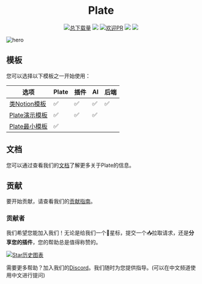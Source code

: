 <h1 align="center">
Plate
</h1>

<p>
<div align="center">
  <a href="https://www.npmjs.com/package/@platejs/core"><img src="https://img.shields.io/npm/dm/@platejs/core.svg" alt="总下载量"></a>
  <a target="_blank" href="https://github.com/udecode/plate/releases/latest"><img src="https://img.shields.io/github/v/release/udecode/plate" /></a>
  <a target="_blank" href="tooling/CONTRIBUTING.md"><img src="https://img.shields.io/badge/PRs-welcome-brightgreen.svg" alt="欢迎PR"></a>
  <a target="_blank" href="https://discord.gg/mAZRuBzGM3"><img src="https://img.shields.io/badge/chat-on%20discord-7289da.svg?sanitize=true" /></a>
  <a target="_blank" href="https://github.com/udecode/plate/blob/main/LICENSE"><img src="https://badgen.now.sh/badge/license/MIT" /></a>
</div>

![hero](apps/www/public/og.png)

[//]: # '  <a target="_blank" href="https://platejs.org/docs/playground" alt="在线演示"><img src="https://img.shields.io/badge/Live%20Demo-blue" /></a>'
[//]: # '欢迎使用Plate，一个为简洁和高效设计的富文本编辑器框架。Plate由四个主要部分组成：'
[//]: #
[//]: # '1. **核心**：这是Plate的心脏。它是专为`slate-react`设计的特殊插件系统。我们确保一切整洁有序，使您的项目开发更加轻松。'
[//]: # '2. **插件**：我们提供了丰富的插件包选择。它们有助于改进编辑器行为、钩子、序列化和规范化等功能。'
[//]: # '3. **原语**：除了无头插件外，我们还提供基于[Radix UI](https://www.radix-ui.com/)构建的原语钩子和组件。这些是**无样式**且可访问的部件，用于创建出色的设计系统。'
[//]: # '4. **组件**：我们知道一个好看的起点很重要。因此，我们提供使用Plate CLI和[shadcn/ui](https://ui.shadcn.com/)创建的组件。将这些作为起点来创建您自己的组件库。'

## 模板

您可以选择以下模板之一开始使用：

| 选项                                                                  | Plate | 插件 | AI  | 后端 |
| --------------------------------------------------------------------- | ----- | ---- | --- | ---- |
| [类Notion模板](https://pro.platejs.org/docs/templates/potion)         | ✅    | ✅   | ✅  | ✅   |
| [Plate演示模板](https://github.com/udecode/plate-playground-template) | ✅    | ✅   | ✅  |      |
| [Plate最小模板](https://github.com/udecode/plate-template)            | ✅    |      |     |      |

## 文档

您可以通过查看我们的[文档](https://platejs.org/cn/docs?locale=cn)了解更多关于Plate的信息。

## 贡献

要开始贡献，请查看我们的[贡献指南](./CONTRIBUTING.md)。

### 贡献者

我们希望您能加入我们！无论是给我们一个🌟星标，提交一个📥拉取请求，还是**分享您的插件**，您的帮助总是值得称赞的。

[![Star历史图表](https://api.star-history.com/svg?repos=udecode/plate&type=Date)](https://star-history.com/#udecode/plate&Date)

需要更多帮助？加入我们的[Discord](https://discord.gg/mAZRuBzGM3)。我们随时为您提供指导。(可以在中文频道使用中文进行提问)
